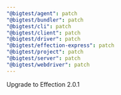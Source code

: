 ```yaml
---
"@bigtest/agent": patch
"@bigtest/bundler": patch
"@bigtest/cli": patch
"@bigtest/client": patch
"@bigtest/driver": patch
"@bigtest/effection-express": patch
"@bigtest/project": patch
"@bigtest/server": patch
"@bigtest/webdriver": patch
---
```


Upgrade to Effection 2.0.1
